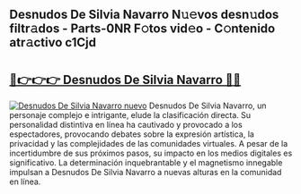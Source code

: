 ## Desnudos De Silvia Navarro N𝚞𝚎vos desn𝚞dos filtr𝚊dos - Parts-0NR F𝚘tos vid𝚎o - C𝚘ntenido atr𝚊ctivo c1Cjd

# <h2><a href="http://mbdhib.tromn.icu/?c=Desnudos+De+Silvia+Navarro">🔗👉👉👉 Desnudos De Silvia Navarro 🔗🔗</a></h2>

[![Desnudos De Silvia Navarro nuevo](https://i.imgur.com/pEAQMta.gif)](http://mbdhib.tromn.icu/?c=Desnudos+De+Silvia+Navarro)
Desnudos De Silvia Navarro, un personaje complejo e intrigante, elude la clasificación directa. Su personalidad distintiva en línea ha cautivado y provocado a los espectadores, provocando debates sobre la expresión artística, la privacidad y las complejidades de las comunidades virtuales. A pesar de la incertidumbre de sus próximos pasos, su impacto en los medios digitales es significativo. La determinación inquebrantable y el magnetismo innegable impulsan a Desnudos De Silvia Navarro a nuevas alturas en la comunidad en línea.
